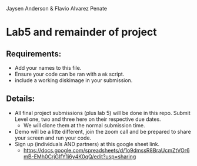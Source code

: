 Jaysen Anderson & Flavio Alvarez Penate
# Lab5 and remainder of project


## Requirements:
- Add your names to this file.
- Ensure your code can be ran with a `mk` script. 
- include a working diskimage in your submission.

## Details:
- All final project submissions (plus lab 5) will be done in this repo. Submit Level one, two and three here on their respective due dates.
    - We will clone them at the normal submission time. 
- Demo will be a litte different, join the zoom call and be prepared to share your screen and run your code. 
- Sign up (individuals AND partners) at this google sheet link.
    - https://docs.google.com/spreadsheets/d/1o9dmssR8BraUcmZtVOr6mB-EMh0CrjGIfY1i6y4K0qQ/edit?usp=sharing
